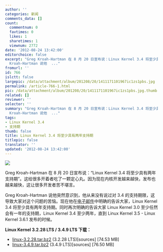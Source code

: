 ```yaml
---
author: ''
categories: 新闻
comments_data: []
count:
  commentnum: 0
  favtimes: 0
  likes: 1
  sharetimes: 1
  viewnum: 2772
date: '2012-08-24 13:42:00'
editorchoice: false
excerpt: "Greg Kroah-Hartman 在 8 月 20 日宣布说：Linux Kernel 3.4 将至少具有两年支持期。这给很多开着者吃了一颗定心丸。因为现在内核开发越来越快，发布也越来越快，这让很多开发者苦不堪言。\r\nGreg
  Kroah-Hartman 说他  ..."
fromurl: ''
id: 766
islctt: false
largepic: /data/attachment/album/201208/20/1411171101967ic1zs1pbs.jpg
permalink: /article-766-1.html
pic: /data/attachment/album/201208/20/1411171101967ic1zs1pbs.jpg.thumb.jpg
related: []
reviewer: ''
selector: ''
summary: "Greg Kroah-Hartman 在 8 月 20 日宣布说：Linux Kernel 3.4 将至少具有两年支持期。这给很多开着者吃了一颗定心丸。因为现在内核开发越来越快，发布也越来越快，这让很多开发者苦不堪言。\r\nGreg
  Kroah-Hartman 说他  ..."
tags:
- Linux Kernel 3.4
- 支持期
thumb: false
title: Linux Kernel 3.4 将至少具有两年支持期
titlepic: false
translator: ''
updated: '2012-08-24 13:42:00'
---
```


![](/data/attachment/album/201208/20/1411171101967ic1zs1pbs.jpg)


Greg Kroah-Hartman 在 8 月 20 日宣布说：“Linux Kernel 3.4 将至少具有两年支持期”。这给很多开着者吃了一颗定心丸。因为现在内核开发越来越快，发布也越来越快，这让很多开发者苦不堪言。


Greg Kroah-Hartman 说他突然意识到，他从来没有说过对 3.4 的支持期限，这导致大家对这个问题的苦恼。现在他在[电子邮件](http://lkml.indiana.edu/hypermail/linux/kernel/1208.2/02624.html)中明确的告诉大家，Linux Kernel 3.4 将至少具有两年支持期。同时再次明确的告诉大家 Linux Kernel 3.0 至少任然会有一年的支持期，Linux Kernel 3.4 至少两年，直到 Linux Kernel 3.5 - Linux Kernel 3.6.1 发布的时候。


**Linux Kernel 3.2.28 LTS / 3.4.9 LTS 下载：**


* [linux-3.2.28.tar.bz2](http://www.kernel.org/pub/linux/kernel/v3.0/linux-3.2.28.tar.bz2) (3.2.28 LTS)[sources] [74.53 MB]
* [linux-3.4.9.tar.bz2](http://www.kernel.org/pub/linux/kernel/v3.0/linux-3.4.9.tar.bz2) (3.4.9 LTS)[sources] [76.50 MB]
